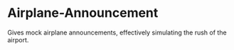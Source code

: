 # Airplane-Announcement
Gives mock airplane announcements, effectively simulating the rush of the airport.
